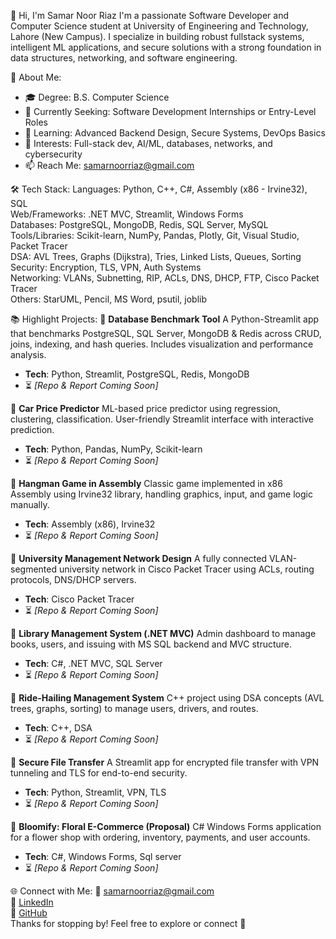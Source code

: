 👋 Hi, I'm Samar Noor Riaz
I'm a passionate Software Developer and Computer Science student at University of Engineering and Technology, Lahore (New Campus). I specialize in building robust fullstack systems, intelligent ML applications, and secure solutions with a strong foundation in data structures, networking, and software engineering.

🚀 About Me:
- 🎓 Degree: B.S. Computer Science  
- 💼 Currently Seeking: Software Development Internships or Entry-Level Roles  
- 🌱 Learning: Advanced Backend Design, Secure Systems, DevOps Basics  
- 🧠 Interests: Full-stack dev, AI/ML, databases, networks, and cybersecurity  
- 📫 Reach Me: samarnoorriaz@gmail.com

🛠️ Tech Stack:
Languages: Python, C++, C#, Assembly (x86 - Irvine32), SQL  
Web/Frameworks: .NET MVC, Streamlit, Windows Forms  
Databases: PostgreSQL, MongoDB, Redis, SQL Server, MySQL  
Tools/Libraries: Scikit-learn, NumPy, Pandas, Plotly, Git, Visual Studio, Packet Tracer  
DSA: AVL Trees, Graphs (Dijkstra), Tries, Linked Lists, Queues, Sorting  
Security: Encryption, TLS, VPN, Auth Systems  
Networking: VLANs, Subnetting, RIP, ACLs, DNS, DHCP, FTP, Cisco Packet Tracer  
Others: StarUML, Pencil, MS Word, psutil, joblib  

📚 Highlight Projects:
🔹 **Database Benchmark Tool**
A Python-Streamlit app that benchmarks PostgreSQL, SQL Server, MongoDB & Redis across CRUD, joins, indexing, and hash queries. Includes visualization and performance analysis.
- **Tech**: Python, Streamlit, PostgreSQL, Redis, MongoDB  
- ⏳ *[Repo & Report Coming Soon]*

🔹 **Car Price Predictor**
ML-based price predictor using regression, clustering, classification. User-friendly Streamlit interface with interactive prediction.
- **Tech**: Python, Pandas, NumPy, Scikit-learn  
- ⏳ *[Repo & Report Coming Soon]*

🔹 **Hangman Game in Assembly**
Classic game implemented in x86 Assembly using Irvine32 library, handling graphics, input, and game logic manually.
- **Tech**: Assembly (x86), Irvine32  
- ⏳ *[Repo & Report Coming Soon]*

🔹 **University Management Network Design**
A fully connected VLAN-segmented university network in Cisco Packet Tracer using ACLs, routing protocols, DNS/DHCP servers.
- **Tech**: Cisco Packet Tracer  
- ⏳ *[Repo & Report Coming Soon]*

🔹 **Library Management System (.NET MVC)**
Admin dashboard to manage books, users, and issuing with MS SQL backend and MVC structure.
- **Tech**: C#, .NET MVC, SQL Server  
- ⏳ *[Repo & Report Coming Soon]*

🔹 **Ride-Hailing Management System**
C++ project using DSA concepts (AVL trees, graphs, sorting) to manage users, drivers, and routes.
- **Tech**: C++, DSA  
- ⏳ *[Repo & Report Coming Soon]*

🔹 **Secure File Transfer**
A Streamlit app for encrypted file transfer with VPN tunneling and TLS for end-to-end security.
- **Tech**: Python, Streamlit, VPN, TLS  
- ⏳ *[Repo & Report Coming Soon]*

🔹 **Bloomify: Floral E-Commerce (Proposal)**
C# Windows Forms application for a flower shop with ordering, inventory, payments, and user accounts.
- **Tech**: C#, Windows Forms, Sql server
- ⏳ *[Repo & Report Coming Soon]*

🌐 Connect with Me:
📧 samarnoorriaz@gmail.com  
🔗 [LinkedIn](https://linkedin.com/in/yourprofile)  
🐙 [GitHub](https://github.com/Samar-Riaz)  
Thanks for stopping by! Feel free to explore or connect 🤝

